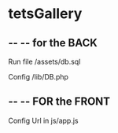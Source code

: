 # tetsGallery


--
-- for the BACK
--

Run file /assets/db.sql

Config /lib/DB.php 


--
-- FOR the FRONT
--

Config Url in js/app.js
